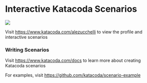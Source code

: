 # Interactive Katacoda Scenarios

[![](http://shields.katacoda.com/katacoda/alezucchelli/count.svg)](https://www.katacoda.com/alezucchelli "Get your profile on Katacoda.com")

Visit https://www.katacoda.com/alezucchelli to view the profile and interactive scenarios

### Writing Scenarios
Visit https://www.katacoda.com/docs to learn more about creating Katacoda scenarios

For examples, visit https://github.com/katacoda/scenario-example

